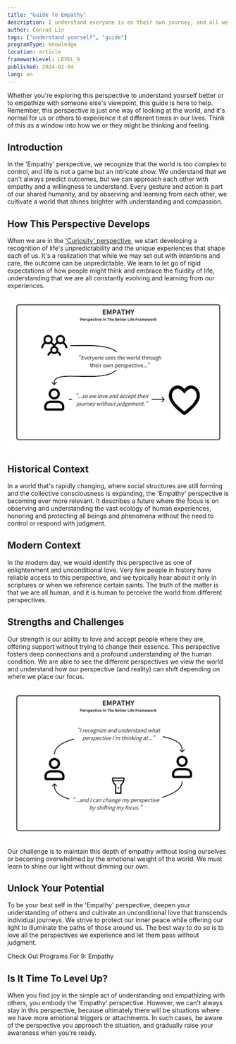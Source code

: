 ```yaml
---
title: "Guide To Empathy"
description: I understand everyone is on their own journey, and all we can do is love them where they are at.
author: Conrad Lin
tags: ["understand yourself", "guide"]
programType: knowledge
location: article
frameworkLevel: LEVEL_9
published: 2024-02-04
lang: en
---
```


<InfoBanner shouldCenter emoji=":bulb:">
  Whether you're exploring this perspective to understand yourself better or to empathize with someone else's viewpoint, this guide is here to help. Remember, this perspective is just one way of looking at the world, and it's normal for us or others to experience it at different times in our lives. Think of this as a window into how we or they might be thinking and feeling.
</InfoBanner>

## Introduction

In the 'Empathy' perspective, we recognize that the world is too complex to control, and life is not a game but an intricate show. We understand that we can't always predict outcomes, but we can approach each other with empathy and a willingness to understand. Every gesture and action is part of our shared humanity, and by observing and learning from each other, we cultivate a world that shines brighter with understanding and compassion.

## How This Perspective Develops

When we are in the ['Curiosity' perspective](/unlock-your-potential/programs/guide-8), we start developing a recognition of life's unpredictability and the unique experiences that shape each of us. It's a realization that while we may set out with intentions and care, the outcome can be unpredictable. We learn to let go of rigid expectations of how people might think and embrace the fluidity of life, understanding that we are all constantly evolving and learning from our experiences.

![Image](../../../../framework/9_a.jpg)

## Historical Context

In a world that's rapidly changing, where social structures are still forming and the collective consciousness is expanding, the 'Empathy' perspective is becoming ever more relevant. It describes a future where the focus is on observing and understanding the vast ecology of human experiences, honoring and protecting all beings and phenomena without the need to control or respond with judgment.

## Modern Context

In the modern day, we would identify this perspective as one of enlightenment and unconditional love. Very few people in history have reliable access to this perspective, and we typically hear about it only in scriptures or when we reference certain saints. The truth of the matter is that we are all human, and it is human to perceive the world from different perspectives.

## Strengths and Challenges

Our strength is our ability to love and accept people where they are, offering support without trying to change their essence. This perspective fosters deep connections and a profound understanding of the human condition. We are able to see the different perspectives we view the world and understand how our perspective (and reality) can shift depending on where we place our focus.

![Image](../../../../framework/9_b.jpg)

Our challenge is to maintain this depth of empathy without losing ourselves or becoming overwhelmed by the emotional weight of the world. We must learn to shine our light without dimming our own.

## Unlock Your Potential

To be your best self in the 'Empathy' perspective, deepen your understanding of others and cultivate an unconditional love that transcends individual journeys. We strive to protect our inner peace while offering our light to illuminate the paths of those around us. The best way to do so is to love all the perspectives we experience and let them pass without judgment.

<ButtonLink to="/unlock-your-potential/programs?filters=LEVEL_9">Check Out Programs For 9: Empathy</ButtonLink>

## Is It Time To Level Up?

When you find joy in the simple act of understanding and empathizing with others, you embody the 'Empathy' perspective. However, we can't always stay in this perspective, because ultimately there will be situations where we have more emotional triggers or attachments. In such cases, be aware of the perspective you approach the situation, and gradually raise your awareness when you're ready.